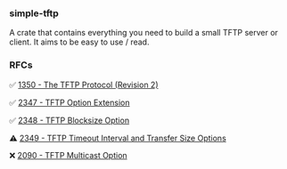 ### simple-tftp

A crate that contains everything you need to build a small TFTP server or client.
It aims to be easy to use / read. 


### RFCs

✅ [1350 - The TFTP Protocol (Revision 2)](https://www.rfc-editor.org/rfc/inline-errata/rfc1350.html)

✅ [2347 - TFTP Option Extension](https://www.rfc-editor.org/rfc/inline-errata/rfc2347.html)

✅ [2348 - TFTP Blocksize Option](https://www.rfc-editor.org/rfc/rfc2348.html)

⚠️ [2349 - TFTP Timeout Interval and Transfer Size Options](https://www.rfc-editor.org/rfc/rfc2349.html)

❌ [2090 - TFTP Multicast Option](https://www.rfc-editor.org/rfc/rfc2090.html)
